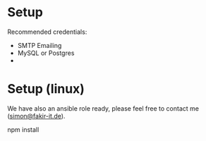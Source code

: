 # Setup

Recommended credentials:

 - SMTP Emailing
 - MySQL or Postgres
 - 



   
   
# Setup (linux)

We have also an ansible role ready, please feel free to contact me (simon@fakir-it.de).


   npm install 
   